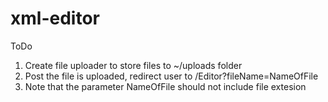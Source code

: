 # xml-editor

ToDo

1. Create file uploader to store files to ~/uploads folder
2. Post the file is uploaded, redirect user to /Editor?fileName=NameOfFile
3. Note that the parameter NameOfFile should not include file extesion
